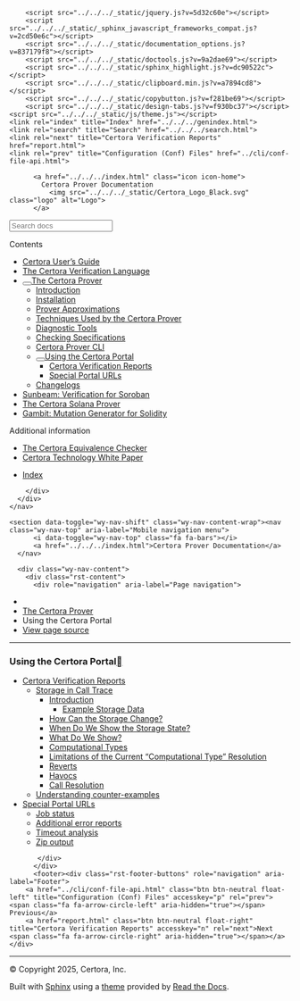 <!DOCTYPE html><html class="writer-html5" lang="en" data-content_root="../../../"><head>
  <meta charset="utf-8"><meta name="viewport" content="width=device-width, initial-scale=1">

  <meta name="viewport" content="width=device-width, initial-scale=1.0">
  <title>Using the Certora Portal — Certora Prover Documentation 0.0 documentation</title>
      <link rel="stylesheet" type="text/css" href="../../../_static/pygments.css?v=80d5e7a1">
      <link rel="stylesheet" type="text/css" href="../../../_static/css/theme.css?v=19f00094">
      <link rel="stylesheet" type="text/css" href="../../../_static/copybutton.css?v=76b2166b">
      <link rel="stylesheet" type="text/css" href="../../../_static/custom.css?v=098d337b">
      <link rel="stylesheet" type="text/css" href="../../../_static/sphinx-design.min.css?v=87e54e7c">

  
  <!--[if lt IE 9]>
    <script src="../../../_static/js/html5shiv.min.js"></script>
  <![endif]-->
  
        <script src="../../../_static/jquery.js?v=5d32c60e"></script>
        <script src="../../../_static/_sphinx_javascript_frameworks_compat.js?v=2cd50e6c"></script>
        <script src="../../../_static/documentation_options.js?v=837179f8"></script>
        <script src="../../../_static/doctools.js?v=9a2dae69"></script>
        <script src="../../../_static/sphinx_highlight.js?v=dc90522c"></script>
        <script src="../../../_static/clipboard.min.js?v=a7894cd8"></script>
        <script src="../../../_static/copybutton.js?v=f281be69"></script>
        <script src="../../../_static/design-tabs.js?v=f930bc37"></script>
    <script src="../../../_static/js/theme.js"></script>
    <link rel="index" title="Index" href="../../../genindex.html">
    <link rel="search" title="Search" href="../../../search.html">
    <link rel="next" title="Certora Verification Reports" href="report.html">
    <link rel="prev" title="Configuration (Conf) Files" href="../cli/conf-file-api.html"> 
</head>

<body class="wy-body-for-nav"> 
  <div class="wy-grid-for-nav">
    <nav data-toggle="wy-nav-shift" class="wy-nav-side">
      <div class="wy-side-scroll">
        <div class="wy-side-nav-search">

          
          
          <a href="../../../index.html" class="icon icon-home">
            Certora Prover Documentation
              <img src="../../../_static/Certora_Logo_Black.svg" class="logo" alt="Logo">
          </a>
<div role="search">
  <form id="rtd-search-form" class="wy-form" action="../../../search.html" method="get">
    <input type="text" name="q" placeholder="Search docs" aria-label="Search docs">
    <input type="hidden" name="check_keywords" value="yes">
    <input type="hidden" name="area" value="default">
  </form>
</div>
        </div><div class="wy-menu wy-menu-vertical" data-spy="affix" role="navigation" aria-label="Navigation menu">
              <p class="caption" role="heading"><span class="caption-text">Contents</span></p>
<ul class="current" aria-expanded="true">
<li class="toctree-l1"><a class="reference internal" href="../../user-guide/index.html">Certora User’s Guide</a></li>
<li class="toctree-l1"><a class="reference internal" href="../../cvl/index.html">The Certora Verification Language</a></li>
<li class="toctree-l1 current" aria-expanded="true"><a class="reference internal" href="../index.html"><button class="toctree-expand" title="Open/close menu"></button>The Certora Prover</a><ul class="" aria-expanded="false">
<li class="toctree-l2"><a class="reference internal" href="../intro.html">Introduction</a></li>
<li class="toctree-l2"><a class="reference internal" href="../../user-guide/install.html">Installation</a></li>
<li class="toctree-l2"><a class="reference internal" href="../approx/index.html">Prover Approximations</a></li>
<li class="toctree-l2"><a class="reference internal" href="../techniques/index.html">Techniques Used by the Certora Prover</a></li>
<li class="toctree-l2"><a class="reference internal" href="../diagnosis/index.html">Diagnostic Tools</a></li>
<li class="toctree-l2"><a class="reference internal" href="../checking/index.html">Checking Specifications</a></li>
<li class="toctree-l2"><a class="reference internal" href="../cli/index.html">Certora Prover CLI</a></li>
<li class="toctree-l2 current" aria-expanded="true"><a class="reference internal current" href="#" aria-expanded="true"><button class="toctree-expand" title="Open/close menu"></button>Using the Certora Portal</a><ul>
<li class="toctree-l3"><a class="reference internal" href="report.html">Certora Verification Reports</a></li>
<li class="toctree-l3"><a class="reference internal" href="secrets.html">Special Portal URLs</a></li>
</ul>
</li>
<li class="toctree-l2"><a class="reference internal" href="../changelog/index.html">Changelogs</a></li>
</ul>
</li>
<li class="toctree-l1"><a class="reference internal" href="../../sunbeam/index.html">Sunbeam: Verification for Soroban</a></li>
<li class="toctree-l1"><a class="reference internal" href="../../solana/index.html">The Certora Solana Prover</a></li>
<li class="toctree-l1"><a class="reference internal" href="../../gambit/index.html">Gambit: Mutation Generator for Solidity</a></li>
</ul>
<p class="caption" role="heading"><span class="caption-text">Additional information</span></p>
<ul>
<li class="toctree-l1"><a class="reference internal" href="../../equiv-check/index.html">The Certora Equivalence Checker</a></li>
<li class="toctree-l1"><a class="reference internal" href="../../whitepaper/index.html">Certora Technology White Paper</a></li>
</ul>
<ul>
<li class="toctree-l1"><a class="reference internal" href="../../../genindex.html">Index</a></li>
</ul>

        </div>
      </div>
    </nav>

    <section data-toggle="wy-nav-shift" class="wy-nav-content-wrap"><nav class="wy-nav-top" aria-label="Mobile navigation menu">
          <i data-toggle="wy-nav-top" class="fa fa-bars"></i>
          <a href="../../../index.html">Certora Prover Documentation</a>
      </nav>

      <div class="wy-nav-content">
        <div class="rst-content">
          <div role="navigation" aria-label="Page navigation">
  <ul class="wy-breadcrumbs">
      <li><a href="../../../index.html" class="icon icon-home" aria-label="Home"></a></li>
          <li class="breadcrumb-item"><a href="../index.html">The Certora Prover</a></li>
      <li class="breadcrumb-item active">Using the Certora Portal</li>
      <li class="wy-breadcrumbs-aside">
            <a href="../../../_sources/docs/prover/portal/using.md.txt" rel="nofollow"> View page source</a>
      </li>
  </ul>
  <hr>
</div>
          <div role="main" class="document" itemscope="itemscope" itemtype="http://schema.org/Article">
           <div itemprop="articleBody">
             
  <section id="using-the-certora-portal">
<h1>Using the Certora Portal<a class="headerlink" href="#using-the-certora-portal" title="Link to this heading"></a></h1>
<div class="toctree-wrapper compound">
<ul>
<li class="toctree-l1"><a class="reference internal" href="report.html">Certora Verification Reports</a><ul>
<li class="toctree-l2"><a class="reference internal" href="storage-in-calltrace.html">Storage in Call Trace</a><ul>
<li class="toctree-l3"><a class="reference internal" href="storage-in-calltrace.html#introduction">Introduction</a><ul>
<li class="toctree-l4"><a class="reference internal" href="storage-in-calltrace.html#example-storage-data">Example Storage Data</a></li>
</ul>
</li>
<li class="toctree-l3"><a class="reference internal" href="storage-in-calltrace.html#how-can-the-storage-change">How Can the Storage Change?</a></li>
<li class="toctree-l3"><a class="reference internal" href="storage-in-calltrace.html#when-do-we-show-the-storage-state">When Do We Show the Storage State?</a></li>
<li class="toctree-l3"><a class="reference internal" href="storage-in-calltrace.html#what-do-we-show">What Do We Show?</a></li>
<li class="toctree-l3"><a class="reference internal" href="storage-in-calltrace.html#computational-types">Computational Types</a></li>
<li class="toctree-l3"><a class="reference internal" href="storage-in-calltrace.html#limitations-of-the-current-computational-type-resolution">Limitations of the Current “Computational Type” Resolution</a></li>
<li class="toctree-l3"><a class="reference internal" href="storage-in-calltrace.html#reverts">Reverts</a></li>
<li class="toctree-l3"><a class="reference internal" href="storage-in-calltrace.html#havocs">Havocs</a></li>
<li class="toctree-l3"><a class="reference internal" href="storage-in-calltrace.html#call-resolution">Call Resolution</a></li>
</ul>
</li>
<li class="toctree-l2"><a class="reference internal" href="report.html#understanding-counter-examples">Understanding counter-examples</a></li>
</ul>
</li>
<li class="toctree-l1"><a class="reference internal" href="secrets.html">Special Portal URLs</a><ul>
<li class="toctree-l2"><a class="reference internal" href="secrets.html#job-status">Job status</a></li>
<li class="toctree-l2"><a class="reference internal" href="secrets.html#additional-error-reports">Additional error reports</a></li>
<li class="toctree-l2"><a class="reference internal" href="secrets.html#timeout-analysis">Timeout analysis</a></li>
<li class="toctree-l2"><a class="reference internal" href="secrets.html#zip-output">Zip output</a></li>
</ul>
</li>
</ul>
</div>
</section>


           </div>
          </div>
          <footer><div class="rst-footer-buttons" role="navigation" aria-label="Footer">
        <a href="../cli/conf-file-api.html" class="btn btn-neutral float-left" title="Configuration (Conf) Files" accesskey="p" rel="prev"><span class="fa fa-arrow-circle-left" aria-hidden="true"></span> Previous</a>
        <a href="report.html" class="btn btn-neutral float-right" title="Certora Verification Reports" accesskey="n" rel="next">Next <span class="fa fa-arrow-circle-right" aria-hidden="true"></span></a>
    </div>

  <hr>

  <div role="contentinfo">
    <p>© Copyright 2025, Certora, Inc.</p>
  </div>

  Built with <a href="https://www.sphinx-doc.org/">Sphinx</a> using a
    <a href="https://github.com/readthedocs/sphinx_rtd_theme">theme</a>
    provided by <a href="https://readthedocs.org">Read the Docs</a>.
   

</footer>
        </div>
      </div>
    </section>
  </div>
  <script>
      jQuery(function () {
          SphinxRtdTheme.Navigation.enable(true);
      });
  </script> 


</body></html>
